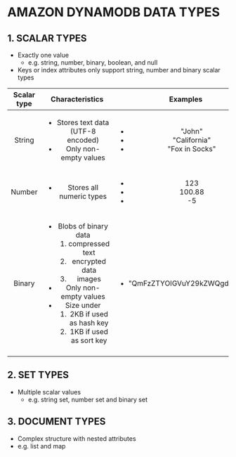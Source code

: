 # AMAZON DYNAMODB DATA TYPES

## 1. SCALAR TYPES

- Exactly one value
  - e.g. string, number, binary, boolean, and null
- Keys or index attributes only support string, number and binary scalar types

| Scalar type | Characteristics | Examples |
| :---------: | :---------: | :---------: |
| String | <ul><li>Stores text data (UTF-8 encoded)</li> <li>Only non-empty values</li></ul> | <ul><li>"John"</li> <li>"California"</li> <li>"Fox in Socks"</li></ul> |
| Number | <ul><li>Stores all numeric types</li></ul> | <ul><li>123</li> <li>100.88</li> <li>-5</li></ul> |
| Binary | <ul><li>Blobs of binary data <ol><li>compressed text</li> <li>encrypted data</li> <li>images</li></ol></li> <li>Only non-empty values</li> <li>Size under <ol><li>2KB if used as hash key</li> <li>1KB if used as sort key</li></ol></li></ul> | <ul><li>"QmFzZTYOIGVuY29kZWQgdGV4dA"</li></ul> |
| | | |

## 2. SET TYPES

- Multiple scalar values
  - e.g. string set, number set and binary set

## 3. DOCUMENT TYPES

- Complex structure with nested attributes
 - e.g. list and map
